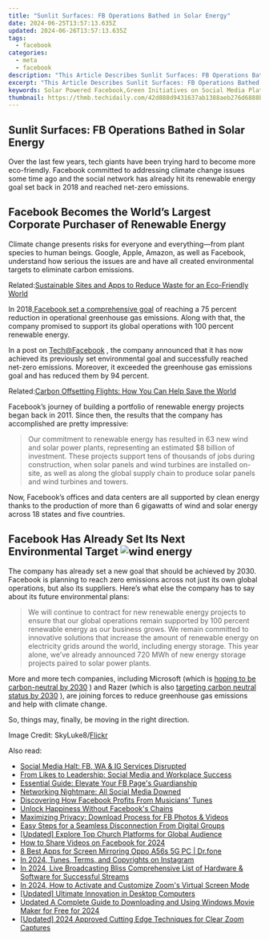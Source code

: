 ```yaml
---
title: "Sunlit Surfaces: FB Operations Bathed in Solar Energy"
date: 2024-06-25T13:57:13.635Z
updated: 2024-06-26T13:57:13.635Z
tags:
  - facebook
categories:
  - meta
  - facebook
description: "This Article Describes Sunlit Surfaces: FB Operations Bathed in Solar Energy"
excerpt: "This Article Describes Sunlit Surfaces: FB Operations Bathed in Solar Energy"
keywords: Solar Powered Facebook,Green Initiatives on Social Media Platforms,Sustainable Tech in FB Operations,FB Solar Energy Systems,Social Media's Role in Renewable Energy,Eco-Friendly Social Networking,Solar Powered Tech Companies
thumbnail: https://thmb.techidaily.com/42d888d9431637ab1388aeb276d6888b24b9d1d85a816656ff3b301d8b067e97.jpg
---
```


## Sunlit Surfaces: FB Operations Bathed in Solar Energy

 Over the last few years, tech giants have been trying hard to become more eco-friendly. Facebook committed to addressing climate change issues some time ago and the social network has already hit its renewable energy goal set back in 2018 and reached net-zero emissions.

## Facebook Becomes the World’s Largest Corporate Purchaser of Renewable Energy

 Climate change presents risks for everyone and everything—from plant species to human beings. Google, Apple, Amazon, as well as Facebook, understand how serious the issues are and have all created environmental targets to eliminate carbon emissions.

 Related:[Sustainable Sites and Apps to Reduce Waste for an Eco-Friendly World](https://www.makeuseof.com/sustainable-sites-and-apps-to-reduce-waste-eco-friendly-world/)

 In 2018,[Facebook set a comprehensive goal](https://engineering.fb.com/2020/09/14/data-center-engineering/net-zero-carbon/) of reaching a 75 percent reduction in operational greenhouse gas emissions. Along with that, the company promised to support its global operations with 100 percent renewable energy.

 In a post on [Tech@Facebook](https://tech.fb.com/renewable-energy/) , the company announced that it has now achieved its previously set environmental goal and successfully reached net-zero emissions. Moreover, it exceeded the greenhouse gas emissions goal and has reduced them by 94 percent.

 Related:[Carbon Offsetting Flights: How You Can Help Save the World](https://www.makeuseof.com/tag/carbon-offsetting-flights/)

 Facebook’s journey of building a portfolio of renewable energy projects began back in 2011\. Since then, the results that the company has accomplished are pretty impressive:

> Our commitment to renewable energy has resulted in 63 new wind and solar power plants, representing an estimated $8 billion of investment. These projects support tens of thousands of jobs during construction, when solar panels and wind turbines are installed on-site, as well as along the global supply chain to produce solar panels and wind turbines and towers.

 Now, Facebook’s offices and data centers are all supported by clean energy thanks to the production of more than 6 gigawatts of wind and solar energy across 18 states and five countries.

## Facebook Has Already Set Its Next Environmental Target ![wind energy](https://static1.makeuseofimages.com/wordpress/wp-content/uploads/2021/04/wind-plant.jpg)

 The company has already set a new goal that should be achieved by 2030\. Facebook is planning to reach zero emissions across not just its own global operations, but also its suppliers. Here’s what else the company has to say about its future environmental plans:

> We will continue to contract for new renewable energy projects to ensure that our global operations remain supported by 100 percent renewable energy as our business grows. We remain committed to innovative solutions that increase the amount of renewable energy on electricity grids around the world, including energy storage. This year alone, we’ve already announced 720 MWh of new energy storage projects paired to solar power plants.

 More and more tech companies, including Microsoft (which is [hoping to be carbon-neutral by 2030](https://www.makeuseof.com/one-year-on-microsoft-details-progress-in-push-to-become-carbon-neutral-by-2030/) ) and Razer (which is also [targeting carbon neutral status by 2030](https://www.makeuseof.com/razer-pledges-carbon-neutrality-2030/) ), are joining forces to reduce greenhouse gas emissions and help with climate change.

So, things may, finally, be moving in the right direction.

 Image Credit: SkyLuke8/[Flickr](https://www.flickr.com/photos/76908970@N07/6917649908/)


<ins class="adsbygoogle"
     style="display:block"
     data-ad-format="autorelaxed"
     data-ad-client="ca-pub-7571918770474297"
     data-ad-slot="1223367746"></ins>



<ins class="adsbygoogle"
     style="display:block"
     data-ad-client="ca-pub-7571918770474297"
     data-ad-slot="8358498916"
     data-ad-format="auto"
     data-full-width-responsive="true"></ins>

<span class="atpl-alsoreadstyle">Also read:</span>
<div><ul>
<li><a href="https://facebook.techidaily.com/social-media-halt-fb-wa-and-ig-services-disrupted/"><u>Social Media Halt: FB, WA & IG Services Disrupted</u></a></li>
<li><a href="https://facebook.techidaily.com/from-likes-to-leadership-social-media-and-workplace-success/"><u>From Likes to Leadership: Social Media and Workplace Success</u></a></li>
<li><a href="https://facebook.techidaily.com/essential-guide-elevate-your-fb-pages-guardianship/"><u>Essential Guide: Elevate Your FB Page's Guardianship</u></a></li>
<li><a href="https://facebook.techidaily.com/networking-nightmare-all-social-media-downed/"><u>Networking Nightmare: All Social Media Downed</u></a></li>
<li><a href="https://facebook.techidaily.com/discovering-how-facebook-profits-from-musicians-tunes/"><u>Discovering How Facebook Profits From Musicians’ Tunes</u></a></li>
<li><a href="https://facebook.techidaily.com/unlock-happiness-without-facebooks-chains/"><u>Unlock Happiness Without Facebook's Chains</u></a></li>
<li><a href="https://facebook.techidaily.com/maximizing-privacy-download-process-for-fb-photos-and-videos/"><u>Maximizing Privacy: Download Process for FB Photos & Videos</u></a></li>
<li><a href="https://facebook.techidaily.com/easy-steps-for-a-seamless-disconnection-from-digital-groups/"><u>Easy Steps for a Seamless Disconnection From Digital Groups</u></a></li>
<li><a href="https://some-knowledge.techidaily.com/updated-explore-top-church-platforms-for-global-audience/"><u>[Updated] Explore Top Church Platforms for Global Audience</u></a></li>
<li><a href="https://facebook-video-recording.techidaily.com/how-to-share-videos-on-facebook-for-2024/"><u>How to Share Videos on Facebook for 2024</u></a></li>
<li><a href="https://screen-mirror.techidaily.com/8-best-apps-for-screen-mirroring-oppo-a56s-5g-pc-drfone-by-drfone-android/"><u>8 Best Apps for Screen Mirroring Oppo A56s 5G PC | Dr.fone</u></a></li>
<li><a href="https://some-tips.techidaily.com/in-2024-tunes-terms-and-copyrights-on-instagram/"><u>In 2024, Tunes, Terms, and Copyrights on Instagram</u></a></li>
<li><a href="https://youtube-data.techidaily.com/24-live-broadcasting-bliss-comprehensive-list-of-hardware-and-software-for-successful-streams/"><u>In 2024, Live Broadcasting Bliss  Comprehensive List of Hardware & Software for Successful Streams</u></a></li>
<li><a href="https://visual-screen-recording.techidaily.com/in-2024-how-to-activate-and-customize-zooms-virtual-screen-mode/"><u>In 2024, How to Activate and Customize Zoom's Virtual Screen Mode</u></a></li>
<li><a href="https://article-tips.techidaily.com/updated-ultimate-innovation-in-desktop-computers/"><u>[Updated] Ultimate Innovation in Desktop Computers</u></a></li>
<li><a href="https://ai-video-apps.techidaily.com/updated-a-complete-guide-to-downloading-and-using-windows-movie-maker-for-free-for-2024/"><u>Updated A Complete Guide to Downloading and Using Windows Movie Maker for Free for 2024</u></a></li>
<li><a href="https://remote-screen-capture.techidaily.com/updated-2024-approved-cutting-edge-techniques-for-clear-zoom-captures/"><u>[Updated] 2024 Approved  Cutting Edge Techniques for Clear Zoom Captures</u></a></li>
</ul></div>
